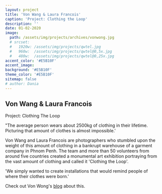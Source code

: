 ```yaml
---
layout: project
title: 'Von Wang & Laura Francois'
caption: 'Project: Clothing the Loop'
description: ''
date: 01-02-2020
image: 
  path: /assets/img/projects/archives/vonwong.jpg
  # srcset: 
  #   1920w: /assets/img/projects/qwtel.jpg
  #   960w:  /assets/img/projects/qwtel@0,5x.jpg
  #   480w:  /assets/img/projects/qwtel@0,25x.jpg
accent_color: '#E5B10F'
accent_image:
background: '#E5B10F'
theme_color: '#E5B10F'
sitemap: false
# author: Dania
---
```

## Von Wang & Laura Francois

Project: Clothing The Loop

"The average person wears about 2500kg of clothing in their lifetime. Picturing that amount of clothes is almost impossible.'

Von Wang and Laura Francois are photographers who stumbled upon the weight of this amount of clothing in a bankrupt warehouse of a garment company in Phnom Penh. The team and more than 50 volunteers from around five countries created a monumental art exhibition portraying from the vast amount of clothing and called it 'Clothing the Loop'.

'We simply wanted to create installations that would remind people of where their clothes were born.'

Check out Von Wong's [blog](https://blog.vonwong.com/fastfashion) about this.
